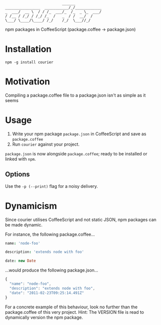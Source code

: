 	                          ______            
	________________  ___________/_/____________
	_  ___/  __ \  / / /_  ___/_  /_  _ \_  ___/
	/ /__ / /_/ / /_/ /_  /   _  / /  __/  /    
	\___/ \____/\____/ /_/    /_/  \___//_/     

npm packages in CoffeeScript (package.coffee -> package.json)

# Installation
    npm -g install courier

# Motivation
Compiling a package.coffee file to a package.json isn't as simple as it seems
  
# Usage
1. Write your npm package `package.json` in CoffeeScript and save as `package.coffee`
2. Run `courier` against your project.

`package.json` is now alongside `package.coffee`; ready to be installed or linked with `npm`.

## Options
Use the `-p (--print)` flag for a noisy delivery.

# Dynamicism
Since courier utilises CoffeeScript and not static JSON, npm packages can be made dynamic.

For instance, the following package.coffee...

```CoffeeScript
name: 'node-foo'

description: 'extends node with foo'

date: new Date
```
    
...would produce the following package.json...

```JavaScript
{
  "name": "node-foo",
  "description": "extends node with foo",
  "date": "2011-02-23T09:25:14.491Z"
}
```

For a concrete example of this behaviour, look no further than the package.coffee of this very project. Hint: The VERSION file is read to dynamically version the npm package.